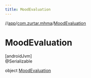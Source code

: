 ```yaml
---
title: MoodEvaluation
---
```

//[app](../../../index.html)/[com.zurtar.mhma](../index.html)/[MoodEvaluation](index.html)



# MoodEvaluation



[androidJvm]\
@Serializable



object [MoodEvaluation](index.html)

